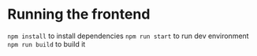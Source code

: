 # Running the frontend

`npm install` to install dependencies
`npm run start` to run dev environment
`npm run build` to build it